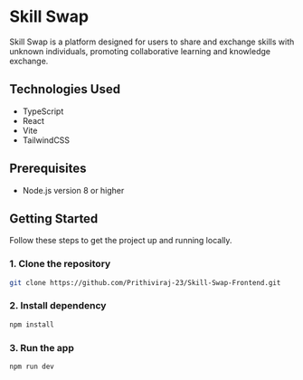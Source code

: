# Skill Swap

Skill Swap is a platform designed for users to share and exchange skills with unknown individuals, promoting collaborative learning and knowledge exchange.

## Technologies Used

- TypeScript
- React
- Vite
- TailwindCSS

## Prerequisites

- Node.js version 8 or higher

## Getting Started

Follow these steps to get the project up and running locally.

### 1. Clone the repository

```bash
git clone https://github.com/Prithiviraj-23/Skill-Swap-Frontend.git
```

### 2. Install dependency

```bash
npm install
```

### 3. Run the app

```bash
npm run dev
```
